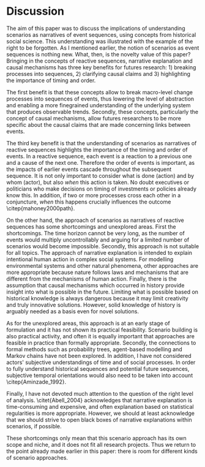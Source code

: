 # Discussion

The aim of this paper was to discuss the implications of understanding scenarios as narratives of event sequences, using concepts from historical social science.
This understanding was illustrated with the example of the right to be forgotten.
As I mentioned earlier, the notion of scenarios as event sequences is nothing new.
What, then, is the novelty value of this paper?
Bringing in the concepts of reactive sequences, narrative explanation and causal mechanisms has three key benefits for futures research: 1) breaking processes into sequences, 2) clarifying causal claims and 3) highlighting the importance of timing and order.

The first benefit is that these concepts allow to break macro-level change processes into sequences of events, thus lowering the level of abstraction and enabling a more finegrained understanding of the underlying system that produces observable trends.
Secondly, these concepts, particularly the concept of causal mechanisms, allow futures researchers to be more specific about the causal claims that are made concerning links between events.

The third key benefit is that the understanding of scenarios as narratives of reactive sequences highlights the importance of the timing and order of events. In a reactive sequence, each event is a reaction to a previous one and a cause of the next one. Therefore the order of events is important, as the impacts of earlier events cascade throughout the subsequent sequence. It is not only important to consider what is done (action) and by whom (actor), but also *when* this action is taken. No doubt executives or politicians who make decisions on timing of investments or policies already know this. In addition, if two or more processes cross each other in a conjuncture, *when* this happens crucially influences the outcome \citep{mahoney2000path}.

On the other hand, the approach of scenarios as narratives of reactive sequences has some shortcomings and unexplored areas. First the shortcomings. The time horizon cannot be very long, as the number of events would multiply uncontrollably and arguing for a limited number of scenarios would become impossible. Secondly, this approach is not suitable for all topics. The approach of narrative explanation is intended to explain intentional human action in complex social systems. For modelling environmental systems and other natural phenomena, other approaches are more appropriate because nature follows laws and mechanisms that are different from the mechanisms of human action.
Finally, there is the assumption that causal mechanisms which occurred in history provide insight into what is possible in the future.
Limiting what is possible based on historical knowledge is always dangerous because it may limit creativity and truly innovative solutions.
However, solid knowledge of history is arguably needed as a basis even for novel solutions.

As for the unexplored areas, this approach is at an early stage of formulation and it has not shown its practical feasibility. Scenario building is also practical activity, and often it is equally important that approaches are feasible in practice than formally appropriate.
Secondly, the connections to formal methods such as probability trees, agent-based modelling and Markov chains have not been explored.
In addition, I have not considered actors' subjective understandings of time and of social processes.
In order to fully understand historical sequences and potential future sequences, subjective temporal orientations would also need to be taken into account \citep{Aminzade_1992}.

Finally, I have not devoted much attention to the question of the right level of analysis.
\citet{Abell_2004} acknowledges that narrative explanation is time-consuming and expensive, and often explanation based on statistical regularities is more appropriate.
However, we should at least acknowledge that we should strive to open black boxes of narrative explanations within scenarios, if possible.

These shortcomings only mean that this scenario approach has its own scope and niche, and it does not fit all research projects. Thus we return to the point already made earlier in this paper: there is room for different kinds of scenario approaches.
